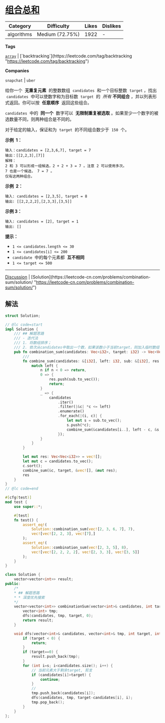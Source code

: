 # [组合总和](https://leetcode-cn.com/problems/combination-sum/description/ "https://leetcode-cn.com/problems/combination-sum/description/")

| Category   | Difficulty      | Likes | Dislikes |
| ---------- | --------------- | ----- | -------- |
| algorithms | Medium (72.75%) | 1922  | -        |

**Tags**

[`array`](https://leetcode.com/tag/array "https://leetcode.com/tag/array") | [`backtracking`](https://leetcode.com/tag/backtracking "https://leetcode.com/tag/backtracking")

**Companies**

`snapchat` | `uber`

给你一个  **无重复元素**  的整数数组  `candidates`  和一个目标整数  `target` ，找出  `candidates`  中可以使数字和为目标数  `target`  的  *所有* **不同组合** ，并以列表形式返回。你可以按  **任意顺序**  返回这些组合。

`candidates`  中的  **同一个**  数字可以  **无限制重复被选取** 。如果至少一个数字的被选数量不同，则两种组合是不同的。

对于给定的输入，保证和为  `target`  的不同组合数少于  `150`  个。

**示例  1：**

```
输入：candidates = [2,3,6,7], target = 7
输出：[[2,2,3],[7]]
解释：
2 和 3 可以形成一组候选，2 + 2 + 3 = 7 。注意 2 可以使用多次。
7 也是一个候选， 7 = 7 。
仅有这两种组合。
```

**示例  2：**

```
输入: candidates = [2,3,5], target = 8
输出: [[2,2,2,2],[2,3,3],[3,5]]
```

**示例 3：**

```
输入: candidates = [2], target = 1
输出: []
```

**提示：**

- `1 <= candidates.length <= 30`
- `1 <= candidates[i] <= 200`
- `candidate`  中的每个元素都  **互不相同**
- `1 <= target <= 500`

---

[Discussion](https://leetcode-cn.com/problems/combination-sum/comments/ "https://leetcode-cn.com/problems/combination-sum/comments/") | [Solution](https://leetcode-cn.com/problems/combination-sum/solution/ "https://leetcode-cn.com/problems/combination-sum/solution/")

## 解法

```rust
struct Solution;

// @lc code=start
impl Solution {
    /// ## 解题思路
    /// - 迭代法
    /// 1. 将数组排序；
    /// 2. 依次从candidates中取出一个数，如果该数小于当前target，则加入临时数组中；
    pub fn combination_sum(candidates: Vec<i32>, target: i32) -> Vec<Vec<i32>> {
        ///
        fn combine_sum(candidates: &[i32], left: i32, sub: &[i32], res: &mut Vec<Vec<i32>>) {
            match left {
                n if n < 0 => return,
                0 => {
                    res.push(sub.to_vec());
                    return;
                }
                _ => {
                    candidates
                        .iter()
                        .filter(|&c| *c <= left)
                        .enumerate()
                        .for_each(|(i, c)| {
                            let mut s = sub.to_vec();
                            s.push(*c);
                            combine_sum(&candidates[i..], left - c, &s, res);
                        });
                }
            }
        }

        let mut res: Vec<Vec<i32>> = vec![];
        let mut c = candidates.to_vec();
        c.sort();
        combine_sum(&c, target, &vec![], &mut res);
        res
    }
}
// @lc code=end

#[cfg(test)]
mod test {
    use super::*;

    #[test]
    fn test() {
        assert_eq!(
            Solution::combination_sum(vec![2, 3, 6, 7], 7),
            vec![vec![2, 2, 3], vec![7],]
        );
        assert_eq!(
            Solution::combination_sum(vec![2, 3, 5], 8),
            vec![vec![2, 2, 2, 2], vec![2, 3, 3], vec![3, 5]]
        );
    }
}

```

```cpp
class Solution {
    vector<vector<int>> result;
public:
    /*
    * ## 解题思路
    * * 深度优先搜索
    */
    vector<vector<int>> combinationSum(vector<int>& candidates, int target) {
        vector<int> tmp;
        dfs(candidates, tmp, target, 0);
        return result;
    }

    void dfs(vector<int>& candidates, vector<int>& tmp, int target, int s) {
        if (target < 0) {
            return;
        }
        if (target==0) {
            result.push_back(tmp);
        }
        for (int i=s; i<candidates.size(); i++) {
            // 当前元素大于剩余target, 剪支
            if (candidates[i]>target) {
                continue;
            }
            //
            tmp.push_back(candidates[i]);
            dfs(candidates, tmp, target-candidates[i], i);
            tmp.pop_back();
        }
    }
};
```
